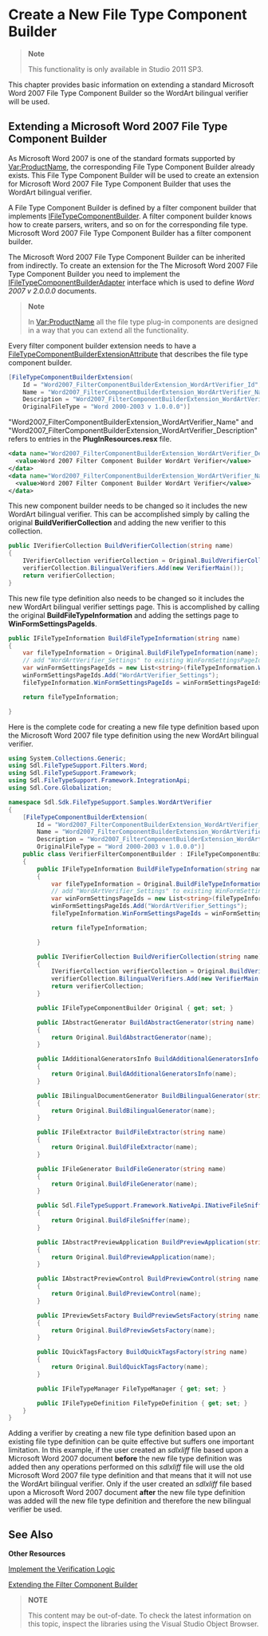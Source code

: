 Create a New File Type Component Builder
==

>**Note**
>
>This functionality is only available in Studio 2011 SP3.

This chapter provides basic information on extending a standard Microsoft Word 2007 File Type Component Builder so the WordArt bilingual verifier will be used.

Extending a Microsoft Word 2007 File Type Component Builder
--

As Microsoft Word 2007 is one of the standard formats supported by <Var:ProductName>, the corresponding File Type Component Builder already exists. This File Type Component Builder will be used to create an extension for Microsoft Word 2007 File Type Component Builder that uses the WordArt bilingual verifier.

A File Type Component Builder is defined by a filter component builder that implements [IFileTypeComponentBuilder](../../api/filetypesupport/Sdl.FileTypeSupport.Framework.IntegrationApi.IFileTypeComponentBuilder.yml). A filter component builder knows how to create parsers, writers, and so on for the corresponding file type. Microsoft Word 2007 File Type Component Builder has a filter component builder.

The Microsoft Word 2007 File Type Component Builder can be inherited from indirectly. To create an extension for the The Microsoft Word 2007 File Type Component Builder you need to implement the [IFileTypeComponentBuilderAdapter](../../api/filetypesupport/Sdl.FileTypeSupport.Framework.IntegrationApi.IFileTypeComponentBuilderAdapter.yml) interface which is used to define *Word 2007 v 2.0.0.0* documents.

>**Note**
>
>In <Var:ProductName> all the file type plug-in components are designed in a way that you can extend all the functionality.

Every filter component builder extension needs to have a [FileTypeComponentBuilderExtensionAttribute](../../api/filetypesupport/Sdl.FileTypeSupport.Framework.IntegrationApi.FileTypeComponentBuilderExtensionAttribute.yml) that describes the file type component builder.

```cs
[FileTypeComponentBuilderExtension(
    Id = "Word2007_FilterComponentBuilderExtension_WordArtVerifier_Id",
    Name = "Word2007_FilterComponentBuilderExtension_WordArtVerifier_Name",
    Description = "Word2007_FilterComponentBuilderExtension_WordArtVerifier_Description",
    OriginalFileType = "Word 2000-2003 v 1.0.0.0")]
```

"Word2007_FilterComponentBuilderExtension_WordArtVerifier_Name" and "Word2007_FilterComponentBuilderExtension_WordArtVerifier_Description" refers to entries in the **PlugInResources.resx** file.

```xml
<data name="Word2007_FilterComponentBuilderExtension_WordArtVerifier_Description">
  <value>Word 2007 Filter Component Builder WordArt Verifier</value>
</data>
<data name="Word2007_FilterComponentBuilderExtension_WordArtVerifier_Name">
  <value>Word 2007 Filter Component Builder WordArt Verifier</value>
</data>
```

This new component builder needs to be changed so it includes the new WordArt bilingual verifier. This can be accomplished simply by calling the original **BuildVerifierCollection** and adding the new verifier to this collection.

```cs
public IVerifierCollection BuildVerifierCollection(string name)
{
    IVerifierCollection verifierCollection = Original.BuildVerifierCollection(name);
    verifierCollection.BilingualVerifiers.Add(new VerifierMain());
    return verifierCollection;
}
```

This new file type definition also needs to be changed so it includes the new WordArt bilingual verifier settings page. This is accomplished by calling the original **BuildFileTypeInformation** and adding the settings page to **WinFormSettingsPageIds**.

```cs
public IFileTypeInformation BuildFileTypeInformation(string name)
{
    var fileTypeInformation = Original.BuildFileTypeInformation(name);
    // add "WordArtVerifier_Settings" to existing WinFormSettingsPageIds
    var winFormSettingsPageIds = new List<string>(fileTypeInformation.WinFormSettingsPageIds);
    winFormSettingsPageIds.Add("WordArtVerifier_Settings");
    fileTypeInformation.WinFormSettingsPageIds = winFormSettingsPageIds.ToArray();

    return fileTypeInformation;

}
```

Here is the complete code for creating a new file type definition based upon the Microsoft Word 2007 file type definition using the new WordArt bilingual verifier.

```cs
using System.Collections.Generic;
using Sdl.FileTypeSupport.Filters.Word;
using Sdl.FileTypeSupport.Framework;
using Sdl.FileTypeSupport.Framework.IntegrationApi;
using Sdl.Core.Globalization;

namespace Sdl.Sdk.FileTypeSupport.Samples.WordArtVerifier
{
    [FileTypeComponentBuilderExtension(
        Id = "Word2007_FilterComponentBuilderExtension_WordArtVerifier_Id",
        Name = "Word2007_FilterComponentBuilderExtension_WordArtVerifier_Name",
        Description = "Word2007_FilterComponentBuilderExtension_WordArtVerifier_Description",
        OriginalFileType = "Word 2000-2003 v 1.0.0.0")]
    public class VerifierFilterComponentBuilder : IFileTypeComponentBuilderAdapter
    {
        public IFileTypeInformation BuildFileTypeInformation(string name)
        {
            var fileTypeInformation = Original.BuildFileTypeInformation(name);
            // add "WordArtVerifier_Settings" to existing WinFormSettingsPageIds
            var winFormSettingsPageIds = new List<string>(fileTypeInformation.WinFormSettingsPageIds);
            winFormSettingsPageIds.Add("WordArtVerifier_Settings");
            fileTypeInformation.WinFormSettingsPageIds = winFormSettingsPageIds.ToArray();

            return fileTypeInformation;

        }

        public IVerifierCollection BuildVerifierCollection(string name)
        {
            IVerifierCollection verifierCollection = Original.BuildVerifierCollection(name);
            verifierCollection.BilingualVerifiers.Add(new VerifierMain());
            return verifierCollection;
        }

        public IFileTypeComponentBuilder Original { get; set; }

        public IAbstractGenerator BuildAbstractGenerator(string name)
        {
            return Original.BuildAbstractGenerator(name);
        }

        public IAdditionalGeneratorsInfo BuildAdditionalGeneratorsInfo(string name)
        {
            return Original.BuildAdditionalGeneratorsInfo(name);
        }

        public IBilingualDocumentGenerator BuildBilingualGenerator(string name)
        {
            return Original.BuildBilingualGenerator(name);
        }

        public IFileExtractor BuildFileExtractor(string name)
        {
            return Original.BuildFileExtractor(name);
        }

        public IFileGenerator BuildFileGenerator(string name)
        {
            return Original.BuildFileGenerator(name);
        }

        public Sdl.FileTypeSupport.Framework.NativeApi.INativeFileSniffer BuildFileSniffer(string name)
        {
            return Original.BuildFileSniffer(name);
        }

        public IAbstractPreviewApplication BuildPreviewApplication(string name)
        {
            return Original.BuildPreviewApplication(name);
        }

        public IAbstractPreviewControl BuildPreviewControl(string name)
        {
            return Original.BuildPreviewControl(name);
        }

        public IPreviewSetsFactory BuildPreviewSetsFactory(string name)
        {
            return Original.BuildPreviewSetsFactory(name);
        }

        public IQuickTagsFactory BuildQuickTagsFactory(string name)
        {
            return Original.BuildQuickTagsFactory(name);
        }

        public IFileTypeManager FileTypeManager { get; set; }

        public IFileTypeDefinition FileTypeDefinition { get; set; }
    }
}
```

Adding a verifier by creating a new file type definition based upon an existing file type definition can be quite effective but suffers one important limitation. In this example, if the user created an *sdlxliff* file based upon a Microsoft Word 2007 document **before** the new file type definition was added then any operations performed on this *sdlxliff* file will use the old Microsoft Word 2007 file type definition and that means that it will not use the WordArt bilingual verifier. Only if the user created an *sdlxliff* file based upon a Microsoft Word 2007 document **after** the new file type definition was added will the new file type definition and therefore the new bilingual verifier be used.

See Also
--

**Other Resources**

[Implement the Verification Logic](implement_the_verification_logic_bil.md)

[Extending the Filter Component Builder](extending_existing_file_type_component_builder.md)

>**NOTE**
>
> This content may be out-of-date. To check the latest information on this topic, inspect the libraries using the Visual Studio Object Browser.
